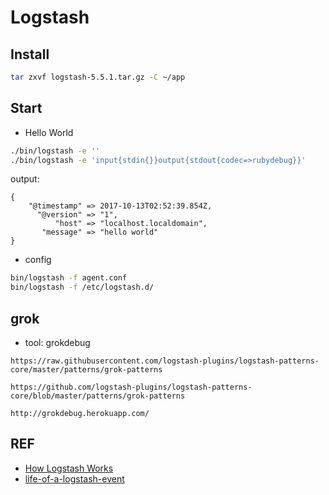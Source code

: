 # Logstash

## Install

```bash
tar zxvf logstash-5.5.1.tar.gz -C ~/app
```

## Start

- Hello World
```bash
./bin/logstash -e ''
./bin/logstash -e 'input{stdin{}}output{stdout{codec=>rubydebug}}'
```
output:
```
{
    "@timestamp" => 2017-10-13T02:52:39.854Z,
      "@version" => "1",
          "host" => "localhost.localdomain",
       "message" => "hello world"
}
```

- config

```bash
bin/logstash -f agent.conf
bin/logstash -f /etc/logstash.d/
```

## grok

- tool: grokdebug

```
https://raw.githubusercontent.com/logstash-plugins/logstash-patterns-core/master/patterns/grok-patterns

https://github.com/logstash-plugins/logstash-patterns-core/blob/master/patterns/grok-patterns

http://grokdebug.herokuapp.com/
```

## REF

- [How Logstash Works](https://www.elastic.co/guide/en/logstash/current/pipeline.html)
- [life-of-a-logstash-event](https://speakerdeck.com/elastic/life-of-a-logstash-event)